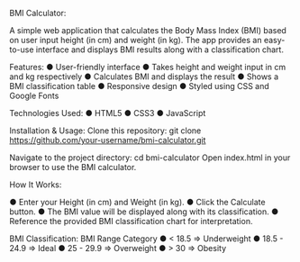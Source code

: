 BMI Calculator:

A simple web application that calculates the Body Mass Index (BMI) based on user input height (in cm) and weight (in kg). The app provides an easy-to-use interface and displays BMI results along with a classification chart.

Features:
● User-friendly interface
● Takes height and weight input in cm and kg respectively
● Calculates BMI and displays the result
● Shows a BMI classification table
● Responsive design
● Styled using CSS and Google Fonts

Technologies Used:
● HTML5
● CSS3
● JavaScript

Installation & Usage:
Clone this repository:
git clone https://github.com/your-username/bmi-calculator.git

Navigate to the project directory:
cd bmi-calculator
Open index.html in your browser to use the BMI calculator.

How It Works:

● Enter your Height (in cm) and Weight (in kg).
● Click the Calculate button.
● The BMI value will be displayed along with its classification.
● Reference the provided BMI classification chart for interpretation.

BMI Classification:
BMI Range Category 
● < 18.5 => Underweight
● 18.5 - 24.9 => Ideal
● 25 - 29.9 => Overweight
● > 30 => Obesity
